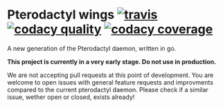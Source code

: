 # Pterodactyl wings [![travis](https://img.shields.io/travis/schrej/wings.svg?style=flat-square)](https://travis-ci.org/schrej/wings) [![codacy quality](https://img.shields.io/codacy/grade/27a1576bda86450f853b1052b12fa570.svg?style=flat-square)](https://www.codacy.com/app/schrej/wings/dashboard) [![codacy coverage](https://img.shields.io/codacy/coverage/27a1576bda86450f853b1052b12fa570.svg?style=flat-square)](https://www.codacy.com/app/schrej/wings/files)

A new generation of the Pterodactyl daemon, written in go.

**This project is currently in a very early stage. Do not use in production.**

We are not accepting pull requests at this point of development. You are welcome to open issues with general feature requests and improvments compared to the current pterodactyl daemon. Please check if a similar issue, wether open or closed, exists already!
